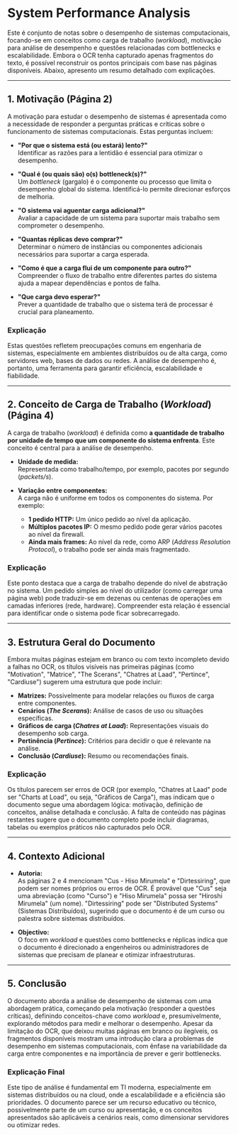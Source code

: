 # System Performance Analysis

Este é conjunto de notas sobre o desempenho de sistemas computacionais, focando-se em conceitos como carga de trabalho (*workload*), motivação para análise de desempenho e questões relacionadas com bottlenecks e escalabilidade. Embora o OCR tenha capturado apenas fragmentos do texto, é possível reconstruir os pontos principais com base nas páginas disponíveis. Abaixo, apresento um resumo detalhado com explicações.

---

## 1. Motivação (Página 2)
A motivação para estudar o desempenho de sistemas é apresentada como a necessidade de responder a perguntas práticas e críticas sobre o funcionamento de sistemas computacionais. Estas perguntas incluem:

- **"Por que o sistema está (ou estará) lento?"**  
  Identificar as razões para a lentidão é essencial para otimizar o desempenho.
  
- **"Qual é (ou quais são) o(s) bottleneck(s)?"**  
  Um *bottleneck* (gargalo) é o componente ou processo que limita o desempenho global do sistema. Identificá-lo permite direcionar esforços de melhoria.

- **"O sistema vai aguentar carga adicional?"**  
  Avaliar a capacidade de um sistema para suportar mais trabalho sem comprometer o desempenho.

- **"Quantas réplicas devo comprar?"**  
  Determinar o número de instâncias ou componentes adicionais necessários para suportar a carga esperada.

- **"Como é que a carga flui de um componente para outro?"**  
  Compreender o fluxo de trabalho entre diferentes partes do sistema ajuda a mapear dependências e pontos de falha.

- **"Que carga devo esperar?"**  
  Prever a quantidade de trabalho que o sistema terá de processar é crucial para planeamento.

### Explicação
Estas questões refletem preocupações comuns em engenharia de sistemas, especialmente em ambientes distribuídos ou de alta carga, como servidores web, bases de dados ou redes. A análise de desempenho é, portanto, uma ferramenta para garantir eficiência, escalabilidade e fiabilidade.

---

## 2. Conceito de Carga de Trabalho (*Workload*) (Página 4)
A carga de trabalho (*workload*) é definida como **a quantidade de trabalho por unidade de tempo que um componente do sistema enfrenta**. Este conceito é central para a análise de desempenho.

- **Unidade de medida:**  
  Representada como trabalho/tempo, por exemplo, pacotes por segundo (*packets/s*).

- **Variação entre componentes:**  
  A carga não é uniforme em todos os componentes do sistema. Por exemplo:
  - **1 pedido HTTP:** Um único pedido ao nível da aplicação.
  - **Múltiplos pacotes IP:** O mesmo pedido pode gerar vários pacotes ao nível da firewall.
  - **Ainda mais frames:** Ao nível da rede, como ARP (*Address Resolution Protocol*), o trabalho pode ser ainda mais fragmentado.

### Explicação
Este ponto destaca que a carga de trabalho depende do nível de abstração no sistema. Um pedido simples ao nível do utilizador (como carregar uma página web) pode traduzir-se em dezenas ou centenas de operações em camadas inferiores (rede, hardware). Compreender esta relação é essencial para identificar onde o sistema pode ficar sobrecarregado.

---

## 3. Estrutura Geral do Documento
Embora muitas páginas estejam em branco ou com texto incompleto devido a falhas no OCR, os títulos visíveis nas primeiras páginas (como "Motivation", "Matrice", "The Scerans", "Chatres at Laad", "Pertince", "Cardiuse") sugerem uma estrutura que pode incluir:

- **Matrizes:** Possivelmente para modelar relações ou fluxos de carga entre componentes.
- **Cenários (*The Scerans*):** Análise de casos de uso ou situações específicas.
- **Gráficos de carga (*Chatres at Laad*):** Representações visuais do desempenho sob carga.
- **Pertinência (*Pertince*):** Critérios para decidir o que é relevante na análise.
- **Conclusão (*Cardiuse*):** Resumo ou recomendações finais.

### Explicação
Os títulos parecem ser erros de OCR (por exemplo, "Chatres at Laad" pode ser "Charts at Load", ou seja, "Gráficos de Carga"), mas indicam que o documento segue uma abordagem lógica: motivação, definição de conceitos, análise detalhada e conclusão. A falta de conteúdo nas páginas restantes sugere que o documento completo pode incluir diagramas, tabelas ou exemplos práticos não capturados pelo OCR.

---

## 4. Contexto Adicional
- **Autoria:**  
  As páginas 2 e 4 mencionam "Cus - Hiso Mirumela" e "Dirtessiring", que podem ser nomes próprios ou erros de OCR. É provável que "Cus" seja uma abreviação (como "Curso") e "Hiso Mirumela" possa ser "Hiroshi Mirumela" (um nome). "Dirtessiring" pode ser "Distributed Systems" (Sistemas Distribuídos), sugerindo que o documento é de um curso ou palestra sobre sistemas distribuídos.

- **Objectivo:**  
  O foco em *workload* e questões como bottlenecks e réplicas indica que o documento é direcionado a engenheiros ou administradores de sistemas que precisam de planear e otimizar infraestruturas.

---

## 5. Conclusão
O documento aborda a análise de desempenho de sistemas com uma abordagem prática, começando pela motivação (responder a questões críticas), definindo conceitos-chave como *workload* e, presumivelmente, explorando métodos para medir e melhorar o desempenho. Apesar da limitação do OCR, que deixou muitas páginas em branco ou ilegíveis, os fragmentos disponíveis mostram uma introdução clara a problemas de desempenho em sistemas computacionais, com ênfase na variabilidade da carga entre componentes e na importância de prever e gerir bottlenecks.

### Explicação Final
Este tipo de análise é fundamental em TI moderna, especialmente em sistemas distribuídos ou na cloud, onde a escalabilidade e a eficiência são prioridades. O documento parece ser um recurso educativo ou técnico, possivelmente parte de um curso ou apresentação, e os conceitos apresentados são aplicáveis a cenários reais, como dimensionar servidores ou otimizar redes.
